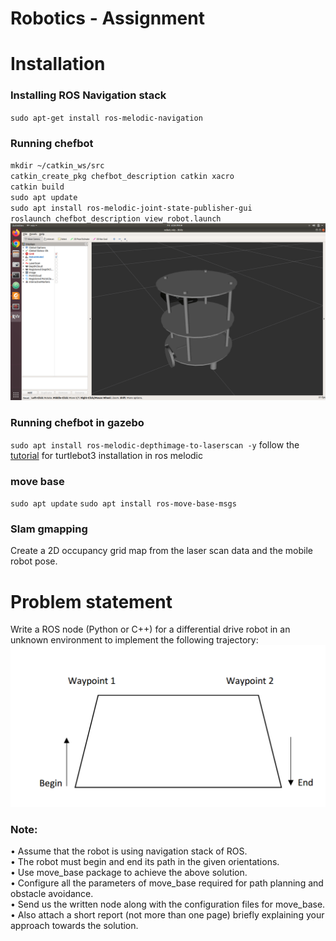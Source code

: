 # Robotics - Assignment

# Installation
### Installing ROS Navigation stack
`sudo apt-get install ros-melodic-navigation`

### Running chefbot
`mkdir ~/catkin_ws/src` <br/>
`catkin_create_pkg chefbot_description catkin xacro`<br/>
`catkin build`<br/>
`sudo apt update`<br/>
`sudo apt install ros-melodic-joint-state-publisher-gui`<br/>
 `roslaunch chefbot_description view_robot.launch`<br/>
 ![chefbot](./images/chefbot.png)


### Running chefbot in gazebo
`sudo apt install ros-melodic-depthimage-to-laserscan -y`
follow the [tutorial](https://automaticaddison.com/how-to-launch-the-turtlebot3-simulation-with-ros/) for turtlebot3 installation in ros melodic 

### move base
`sudo apt update`
`sudo apt install ros-move-base-msgs`

### Slam gmapping 
Create a 2D occupancy grid map from the laser scan data and the mobile robot pose.

# Problem statement
Write a ROS node (Python or C++) for a differential drive robot in an unknown environment to implement the following trajectory:
![image](./images/robot_path.png)

### Note:
• Assume that the robot is using navigation stack of ROS. <br/>
• The robot must begin and end its path in the given orientations.<br/>
• Use move_base package to achieve the above solution.<br/>
• Configure all the parameters of move_base required for path planning and obstacle avoidance.<br/>
• Send us the written node along with the configuration files for move_base.<br/>
• Also attach a short report (not more than one page) briefly explaining your approach towards the solution.
